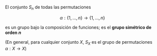 El conjunto $S_n$ de todas las permutaciones  

$$\alpha:\{1,...,n\}\longrightarrow\{1,...,n\}$$

es un grupo bajo la composición de funciones; es el **grupo simétrico de orden $n$**

(En general, para cualquier conjunto $X$, $S_X$ es el grupo de permutaciones $\alpha: X\longrightarrow X$)